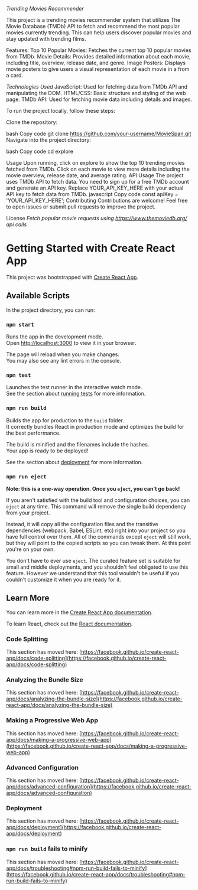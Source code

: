*Trending Movies Recommender*

This project is a trending movies recommender system that utilizes The Movie Database (TMDb) API to fetch and recommend the most popular movies currently trending. This can help users discover popular movies and stay updated with trending films.

Features:
Top 10 Popular Movies: Fetches the current top 10 popular movies from TMDb.
Movie Details: Provides detailed information about each movie, including title, overview, release date, and genre.
Image Posters: Displays movie posters to give users a visual representation of each movie in a from a card.

*Technologies Used*
JavaScript: Used for fetching data from TMDb API and manipulating the DOM.
HTML/CSS: Basic structure and styling of the web page.
TMDb API: Used for fetching movie data including details and images.

To run the project locally, follow these steps:

Clone the repository:

bash
Copy code
git clone https://github.com/your-username/MovieSpan.git
Navigate into the project directory:

bash
Copy code
cd explore

Usage
Upon running, click on explore to show the top 10 trending movies fetched from TMDb.
Click on each movie to view more details including the movie overview, release date, and average rating.
API Usage
The project uses TMDb API to fetch data. You need to sign up for a free TMDb account and generate an API key.
Replace YOUR_API_KEY_HERE with your actual API key to fetch data from TMDb.
javascript
Copy code
const apiKey = 'YOUR_API_KEY_HERE';
Contributing
Contributions are welcome! Feel free to open issues or submit pull requests to improve the project.

License
_*Fetch popular movie requests using https://www.themoviedb.org/ api calls*_

# Getting Started with Create React App

This project was bootstrapped with [Create React App](https://github.com/facebook/create-react-app).

## Available Scripts

In the project directory, you can run:

### `npm start`

Runs the app in the development mode.\
Open [http://localhost:3000](http://localhost:3000) to view it in your browser.

The page will reload when you make changes.\
You may also see any lint errors in the console.

### `npm test`

Launches the test runner in the interactive watch mode.\
See the section about [running tests](https://facebook.github.io/create-react-app/docs/running-tests) for more information.

### `npm run build`

Builds the app for production to the `build` folder.\
It correctly bundles React in production mode and optimizes the build for the best performance.

The build is minified and the filenames include the hashes.\
Your app is ready to be deployed!

See the section about [deployment](https://facebook.github.io/create-react-app/docs/deployment) for more information.

### `npm run eject`

**Note: this is a one-way operation. Once you `eject`, you can't go back!**

If you aren't satisfied with the build tool and configuration choices, you can `eject` at any time. This command will remove the single build dependency from your project.

Instead, it will copy all the configuration files and the transitive dependencies (webpack, Babel, ESLint, etc) right into your project so you have full control over them. All of the commands except `eject` will still work, but they will point to the copied scripts so you can tweak them. At this point you're on your own.

You don't have to ever use `eject`. The curated feature set is suitable for small and middle deployments, and you shouldn't feel obligated to use this feature. However we understand that this tool wouldn't be useful if you couldn't customize it when you are ready for it.

## Learn More

You can learn more in the [Create React App documentation](https://facebook.github.io/create-react-app/docs/getting-started).

To learn React, check out the [React documentation](https://reactjs.org/).

### Code Splitting

This section has moved here: [https://facebook.github.io/create-react-app/docs/code-splitting](https://facebook.github.io/create-react-app/docs/code-splitting)

### Analyzing the Bundle Size

This section has moved here: [https://facebook.github.io/create-react-app/docs/analyzing-the-bundle-size](https://facebook.github.io/create-react-app/docs/analyzing-the-bundle-size)

### Making a Progressive Web App

This section has moved here: [https://facebook.github.io/create-react-app/docs/making-a-progressive-web-app](https://facebook.github.io/create-react-app/docs/making-a-progressive-web-app)

### Advanced Configuration

This section has moved here: [https://facebook.github.io/create-react-app/docs/advanced-configuration](https://facebook.github.io/create-react-app/docs/advanced-configuration)

### Deployment

This section has moved here: [https://facebook.github.io/create-react-app/docs/deployment](https://facebook.github.io/create-react-app/docs/deployment)

### `npm run build` fails to minify

This section has moved here: [https://facebook.github.io/create-react-app/docs/troubleshooting#npm-run-build-fails-to-minify](https://facebook.github.io/create-react-app/docs/troubleshooting#npm-run-build-fails-to-minify)


